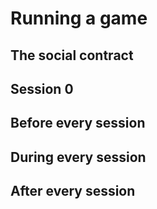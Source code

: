 # Running a game

## The social contract

## Session 0

## Before every session

## During every session

## After every session
